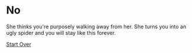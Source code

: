 # No
She thinks you're purposely walking away from her. She turns you into an ugly spider and you will stay like this forever.

[Start Over](../home.md)